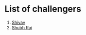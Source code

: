 # List of challengers
1. [Shivay](https://github.com/shivaylamba)
2. [Shubh Rai](https://github.com/shubhrai2811)


